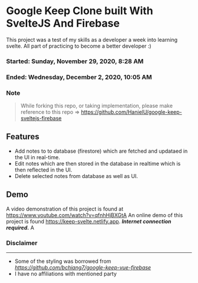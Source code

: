 # Google Keep Clone built With SvelteJS And Firebase
This project was a test of my skills as a developer a week into learning svelte. All part of practicing to become a better developer :)
### Started: Sunday, November 29, 2020, 8:28 AM
### Ended: Wednesday, December 2, 2020, 10:05 AM
### Note
> While forking this repo, or taking implementation, please make reference to this repo => https://github.com/HanielU/google-keep-sveltejs-firebase	
## Features
 - Add notes to to database (firestore) which are fetched and updataed in the UI in real-time.
 - Edit notes which are then stored in the database in realtime which is then reflected in the UI.
 - Delete selected notes from database as well as UI.
## Demo
A video demonstration of this project is found at https://www.youtube.com/watch?v=qfnhHjBXGtA
An online demo of this project is found https://keep-svelte.netlify.app. ***Internet connection required.***	A
### Disclaimer
---	---
- Some of the styling was borrowed from *https://github.com/bchiang7/google-keep-vue-firebase*
- I have no affiliations with mentioned party
